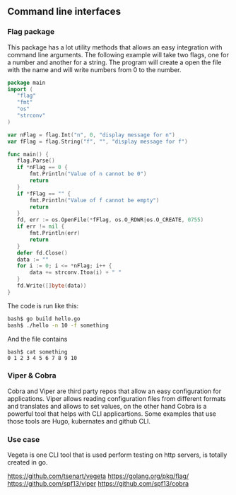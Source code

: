 ## Command line interfaces

### Flag package
This package has a lot utility methods that allows an easy integration with command line arguments. The following example will take two flags, one for a number and another for a string. The program will create a open the file with the name and will write numbers from 0 to the number.

 ```go
package main
import (
    "flag"
    "fmt"
    "os"
    "strconv"
)

var nFlag = flag.Int("n", 0, "display message for n")
var fFlag = flag.String("f", "", "display message for f")

func main() {
    flag.Parse()
    if *nFlag == 0 {
        fmt.Println("Value of n cannot be 0")
        return
    }
    if *fFlag == "" {
        fmt.Println("Value of f cannot be empty")
        return
    }
    fd, err := os.OpenFile(*fFlag, os.O_RDWR|os.O_CREATE, 0755)
    if err != nil {
        fmt.Println(err)
        return
    }
    defer fd.Close()
    data := ""
    for i := 0; i <= *nFlag; i++ {
        data += strconv.Itoa(i) + " "
    }
    fd.Write([]byte(data))
}
```
The code is run like this:
```bash
bash$ go build hello.go
bash$ ./hello -n 10 -f something
```
And the file contains
```plain
bash$ cat something
0 1 2 3 4 5 6 7 8 9 10
```
### Viper & Cobra
Cobra and Viper are third party repos that allow an easy configuration for applications.
Viper allows reading configuration files from different formats and translates and allows to set values, on the other hand Cobra is a powerful tool that helps with CLI applicartions. Some examples that use those tools are Hugo, kubernates and github CLI.


### Use case
Vegeta is one CLI tool that is used perform testing on http servers, is totally created in go.

https://github.com/tsenart/vegeta
https://golang.org/pkg/flag/
https://github.com/spf13/viper
https://github.com/spf13/cobra
